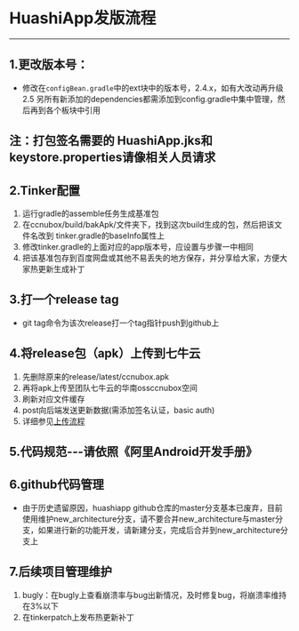 # HuashiApp发版流程
---
## 1.更改版本号：  
- 修改在`configBean.gradle`中的ext块中的版本号，2.4.x，如有大改动再升级2.5
另所有新添加的dependencies都需添加到config.gradle中集中管理，然后再到各个板块中引用

## 注：打包签名需要的 HuashiApp.jks和 keystore.properties请像相关人员请求
## 2.Tinker配置
1. 运行gradle的assemble任务生成基准包
2. 在ccnubox/build/bakApk/文件夹下，找到这次build生成的包，然后把该文件名改到 tinker.gradle的baseInfo属性上
3. 修改tinker.gradle的上面对应的app版本号，应设置与步骤一中相同
4. 把该基准包存到百度网盘或其他不易丢失的地方保存，并分享给大家，方便大家热更新生成补丁

## 3.打一个release tag
- git tag命令为该次release打一个tag指针push到github上

## 4.将release包（apk）上传到七牛云
1. 先删除原来的release/latest/ccnubox.apk
2. 再将apk上传至团队七牛云的华南ossccnubox空间
3. 刷新对应文件缓存
4. post向后端发送更新数据(需添加签名认证，basic auth)
5. 详细参见[上传流程](https://zybuluo.com/Humbert/note/1048906)

## 5.代码规范---请依照《阿里Android开发手册》
## 6.github代码管理
- 由于历史遗留原因，huashiapp github仓库的master分支基本已废弃，目前使用维护new_architecture分支，请不要合并new_architecture与master分支，如果进行新的功能开发，请新建分支，完成后合并到new_architecture分支上

## 7.后续项目管理维护
1. bugly：在bugly上查看崩溃率与bug出新情况，及时修复bug，将崩溃率维持在3%以下
2. 在tinkerpatch上发布热更新补丁


